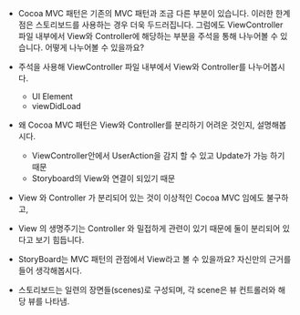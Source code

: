 - Cocoa MVC 패턴은 기존의 MVC 패턴과 조금 다른 부분이 있습니다. 이러한 한계점은 스토리보드를 사용하는 경우 더욱 두드러집니다. 그럼에도 ViewController 파일 내부에서 View와 Controller에 해당하는 부분을 주석을 통해 나누어볼 수 있습니다. 어떻게 나누어볼 수 있을까요?

- 주석을 사용해 ViewController 파일 내부에서 View와 Controller를 나누어봅시다.

	- UI Element
	- viewDidLoad

- 왜 Cocoa MVC 패턴은 View와 Controller를 분리하기 어려운 것인지, 설명해봅시다.
	- ViewController안에서 UserAction을 감지 할 수 있고 Update가 가능 하기 때문
	- Storyboard의 View와 연결이 되있기 때문

- View 와 Controller 가 분리되어 있는 것이 이상적인 Cocoa MVC 임에도 불구하고,

- View 의 생명주기는 Controller 와 밀접하게 관련이 있기 때문에 둘이 분리되어 있다고 보기 힘듭니다.


- StoryBoard는 MVC 패턴의 관점에서 View라고 볼 수 있을까요? 자신만의 근거를 들어 생각해봅시다.

 - 스토리보드는 일련의 장면들(scenes)로 구성되며, 각 scene은 뷰 컨트롤러와 해당 뷰를 나타냄. 

